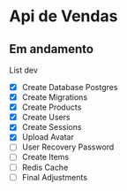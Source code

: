 # Api de Vendas
## Em andamento
List dev
- [x] Create Database Postgres
- [x] Create Migrations
- [x] Create Products 
- [x] Create Users
- [x] Create Sessions
- [x] Upload Avatar
- [ ] User Recovery Password
- [ ] Create Items
- [ ] Redis Cache
- [ ] Final Adjustments
